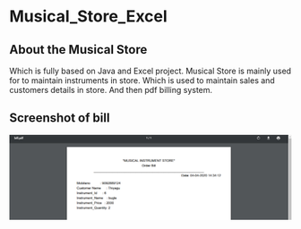 # Musical_Store_Excel
## About the Musical Store 
Which is fully based on Java and Excel project. Musical Store is mainly used for to maintain instruments in store.
Which is used to maintain sales and customers details in store. And then pdf billing system.
## Screenshot of bill
![Bill](doc/bill.png)

